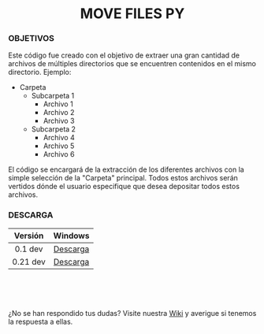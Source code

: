 <h1 align="center">MOVE FILES PY</h1>

### OBJETIVOS
Este código fue creado con el objetivo de extraer una gran cantidad de archivos de múltiples directorios que se encuentren contenidos en el mismo directorio.
Ejemplo:

- Carpeta
  - Subcarpeta 1
    - Archivo 1
    - Archivo 2
    - Archivo 3
  - Subcarpeta 2
    - Archivo 4
    - Archivo 5
    - Archivo 6

El código se encargará de la extracción de los diferentes archivos con la simple selección de la "Carpeta" principal.
Todos estos archivos serán vertidos dónde el usuario especifique que desea depositar todos estos archivos.

### DESCARGA
Versión    | Windows                                                                                          
:--------: | :-----------------------------------------------------------------------------------------------:
0.1 dev    | [Descarga](https://github.com/gacarbla/move-files-py/raw/main/versions/v0.1dev/files-mover.exe)
0.21 dev   | [Descarga](https://github.com/gacarbla/move-files-py/raw/main/versions/v0.21dev/files-mover.exe)

<br>
<br>
<br>

¿No se han respondido tus dudas?
Visite nuestra [Wiki](https://github.com/gacarbla/move-files-py/wiki) y averigue si tenemos la respuesta a ellas.